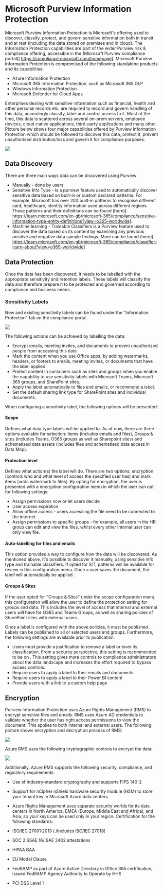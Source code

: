 # Microsoft Purview Information Protection

Microsoft Purview Information Protection is Microsoft's offering used to discover, classify, protect, and govern sensitive information both in transit and at rest (including the data stored on premises and in cloud). The Information Protection capabilities are part of the wider Purview risk & compliance offering, accessible in the (Microsoft Purview compliance portal)[ https://compliance.microsoft.com/homepage].
Microsoft Purview Information Protection is compromised of the following standalone products and its capabilities:
* Azure Information Protection
* Microsoft 365 Information Protection, such as Microsoft 365 DLP
* Windows Information Protection
* Microsoft Defender for Cloud Apps

Enterprises dealing with sensitive information such as financial, health and other personal records etc. are required to record and govern handling of this data, accordingly classify, label and control access to it. Most of the time, this data is scattered across several on-prem servers, employee devices, cloud-native applications, third-party applications and many other. Picture below shows four major capabilities offered by Purview Information Protection which should be followed to discover this data, protect it, prevent unauthorised distribution/loss and govern it for compliance purposes. 

![](../images/PurviewOverview.png)

## Data Discovery

There are three main ways data can be discovered using Purview:
* Manually - done by users
* Sensitive Info Type - Is a purview feature used to automatically discover sensitive data based on built-in or custom declared patterns. For example, Microsoft has over 200 built-in patterns to recognise different card, healthcare, identity information used across different regions. These patterns and their definitions can be found (here)[ https://learn.microsoft.com/en-gb/microsoft-365/compliance/sensitive-information-type-entity-definitions?view=o365-worldwide].
* Machine learning - Trainable Classifiers is a Purview feature used to discover the data based on its content by examining any previous positive and negative data sample findings. More can be found (here)[ https://learn.microsoft.com/en-gb/microsoft-365/compliance/classifier-learn-about?view=o365-worldwide]
 

## Data Protection

Once the data has been discovered, it needs to be labelled with the appropriate sensitivity and retention labels. These labels will classify the data and therefore prepare it to be protected and governed according to compliance and business needs. 

### Sensitivity Labels

New and existing sensitivity labels can be found under the "Information Protection" tab on the compliance portal.

![](../images/InformationProtection.png)

The following actions can be achieved by labelling the data:
* Encrypt emails, meeting invites, and documents to prevent unauthorized people from accessing this data
* Mark the content when you use Office apps, by adding watermarks, headers, or footers to emails, meeting invites, or documents that have the label applied.
* Protect content in containers  such as sites and groups when you enable the capability to use sensitivity labels with Microsoft Teams, Microsoft 365 groups, and SharePoint sites.
* Apply the label automatically to files and emails, or recommend a label.
* Set the default sharing link type for SharePoint sites and individual documents.

When configuring a sensitivity label, the following options will be presented:

#### Scope

Defines what data type labels will be applied to. As of now, there are three options available for selection: Items (includes emails and files), Groups & sites (includes Teams, O365 groups as well as Sharepoint sites) and schematised data assets (includes files and schematised data access in Data Map).

#### Protection level

Defines what action(s) the label will do. There are two options: encryption (controls who and what level of access the specified user has) and mark items (adds watermark to files). By opting for encryption, the user is presented with a encryption configuration menu in which the user can opt for following settings:
* Assign permissions now or let users decide
* User access expiration
* Allow offline access - users accessing the file need to be connected to the internet
* Assign permissions to specific groups - for example, all users in the HR group can edit and view the files, whilst every other internal user can only view file.

#### Auto-labelling for files and emails

This option provides a way to configure how the data will be discovered. As mentioned above, it's possible to discover it manually, using sensitive info type and trainable classifiers. If opted for SIT, patterns will be available for review in this configuration menu. Once a user saves the document, the label will automatically be applied.
 
#### Groups & Sites 

If the user opted for "Groups & Sites" under the scope configuration menu, this configuration will allow the user  to define the protection setting for groups and data. This includes the level of access that internal and external users will have for O365 and Teams Groups, as well as sharing policies of SharePoint sites with external users.

Once a label is configured with the above policies, it must be published . Labels can be published to all or selected users and groups. Furthermore, the following settings are available prior to publication:

* Users must provide a justification to remove a label or lover its classification. From a security perspective, this setting is recommended to be on . This setting gives more controls to compliance administrators about the data landscape and increases the effort required to bypass access controls. 
* Require users to apply a label to their emails and documents
* Require users to apply a label to their Power BI content
* Provide users with a link to a custom help page

## Encryption

Purview Information Protection uses Azure Rights Management (RMS) to encrypt sensitive files and emails. RMS uses Azure AD credentials to validate  whether the user has right access permissions to view the document. This applies to both internal and external users. The following picture shows encryption and decryption process of RMS:

![](../images/RMS.png)

Azure RMS uses the following cryptographic controls to encrypt the data:

![](../images/RMSCrypto.png)

Additionally, Azure RMS supports the following security, compliance, and regulatory requirements:
* Use of industry-standard cryptography and supports FIPS 140-2
* Support for nCipher nShield hardware security module (HSM) to store your tenant key in Microsoft Azure data centers.
* Azure Rights Management uses separate security worlds for its data centers in North America, EMEA (Europe, Middle East and Africa), and Asia, so your keys can be used only in your region.
Certification for the following standards:

* ISO/IEC 27001:2013 (./includes ISO/IEC 27018)
* SOC 2 SSAE 16/ISAE 3402 attestations
* HIPAA BAA
* EU Model Clause
* FedRAMP as part of Azure Active Directory in Office 365 certification, issued FedRAMP Agency   Authority to Operate by HHS
* PCI DSS Level 1






